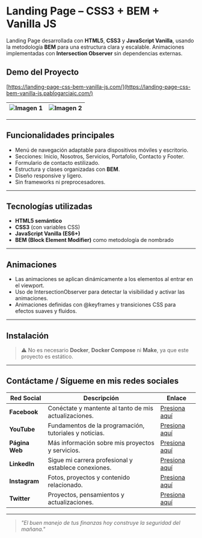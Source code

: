 # Landing Page – CSS3 + BEM + Vanilla JS

Landing Page desarrollada con **HTML5**, **CSS3** y **JavaScript Vanilla**, usando la metodología **BEM** para una estructura clara y escalable. Animaciones implementadas con **Intersection Observer** sin dependencias externas.

## Demo del Proyecto

[https://landing-page-css-bem-vanilla-js.com/](https://landing-page-css-bem-vanilla-js.pablogarciajc.com/)

| ![Imagen 1](https://pablogarciajc.com/wp-content/uploads/2025/07/landing-page-css-bem_1.webp) | ![Imagen 2](https://pablogarciajc.com/wp-content/uploads/2025/07/landing-page-css-bem_2.webp) |
|-----------|-----------|

---

## Funcionalidades principales

- Menú de navegación adaptable para dispositivos móviles y escritorio.
- Secciones: Inicio, Nosotros, Servicios, Portafolio, Contacto y Footer.
- Formulario de contacto estilizado.
- Estructura y clases organizadas con **BEM**.
- Diseño responsive y ligero.
- Sin frameworks ni preprocesadores.

---

## Tecnologías utilizadas

- **HTML5 semántico**
- **CSS3** (con variables CSS)
- **JavaScript Vanilla (ES6+)**
- **BEM (Block Element Modifier)** como metodología de nombrado

---

## Animaciones

- Las animaciones se aplican dinámicamente a los elementos al entrar en el viewport.​
- Uso de IntersectionObserver para detectar la visibilidad y activar las animaciones.​
- Animaciones definidas con @keyframes y transiciones CSS para efectos suaves y fluidos.​
  
---

## Instalación

> ⚠️ No es necesario **Docker**, **Docker Compose** ni **Make**, ya que este proyecto es estático.

---

## Contáctame / Sígueme en mis redes sociales

| Red Social   | Descripción                                              | Enlace                   |
|--------------|----------------------------------------------------------|--------------------------|
| **Facebook** | Conéctate y mantente al tanto de mis actualizaciones.    | [Presiona aquí](https://www.facebook.com/PabloGarciaJC) |
| **YouTube**  | Fundamentos de la programación, tutoriales y noticias.   | [Presiona aquí](https://www.youtube.com/@pablogarciajc)     |
| **Página Web** | Más información sobre mis proyectos y servicios.        | [Presiona aquí](https://pablogarciajc.com/)              |
| **LinkedIn** | Sigue mi carrera profesional y establece conexiones.     | [Presiona aquí](https://www.linkedin.com/in/pablogarciajc) |
| **Instagram**| Fotos, proyectos y contenido relacionado.                 | [Presiona aquí](https://www.instagram.com/pablogarciajc) |
| **Twitter**  | Proyectos, pensamientos y actualizaciones.                | [Presiona aquí](https://x.com/PabloGarciaJC?t=lct1gxvE8DkqAr8dgxrHIw&s=09)   |

---
> _"El buen manejo de tus finanzas hoy construye la seguridad del mañana."_
